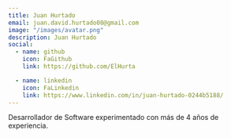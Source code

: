 ```yaml
---
title: Juan Hurtado
email: juan.david.hurtado08@gmail.com
image: "/images/avatar.png"
description: Juan Hurtado
social:
  - name: github
    icon: FaGithub
    link: https://github.com/ElHurta

  - name: linkedin
    icon: FaLinkedin
    link: https://www.linkedin.com/in/juan-hurtado-0244b5188/
---
```


Desarrollador de Software experimentado con más de 4 años de experiencia.
